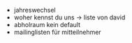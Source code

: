 - jahreswechsel
- woher kennst du uns -> liste von david
- abholraum kein default
- mailinglisten für mitteilnehmer